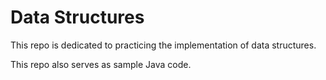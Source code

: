 # Data Structures
This repo is dedicated to practicing the implementation of data structures. 

This repo also serves as sample Java code. 


